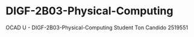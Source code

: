 DIGF-2B03-Physical-Computing
============================
OCAD U -  DIGF-2B03-Physical-Computing
Student Ton Candido 2519551
